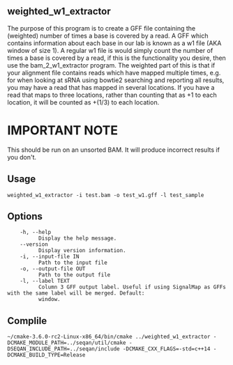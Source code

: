 ## weighted_w1_extractor

The purpose of this program is to create a GFF file containing the (weighted) number of times a base is covered by a read. A GFF which contains information about each base in our lab is known as a w1 file (AKA window of size 1). A regular w1 file is would simply count the number of times a base is covered by a read, if this is the functionality you desire, then use the bam_2_w1_extractor program. The weighted part of this is that if your alignment file contains reads which have mapped multiple times, e.g. for when looking at sRNA using bowtie2 searching and reporting all results, you may have a read that has mapped in several locations. If you have a read that maps to three locations, rather than counting that as +1 to each location, it will be counted as +(1/3) to each location. 

# IMPORTANT NOTE

This should be run on an unsorted BAM. It will produce incorrect results if you don't.

## Usage

```
weighted_w1_extractor -i test.bam -o test_w1.gff -l test_sample
```

## Options

```
    -h, --help
          Display the help message.
    --version
          Display version information.
    -i, --input-file IN
          Path to the input file
    -o, --output-file OUT
          Path to the output file
    -l, --label TEXT
          Column 3 GFF output label. Useful if using SignalMap as GFFs with the same label will be merged. Default:
          window.
```

## Complile

```
~/cmake-3.6.0-rc2-Linux-x86_64/bin/cmake ../weighted_w1_extractor -DCMAKE_MODULE_PATH=../seqan/util/cmake -DSEQAN_INCLUDE_PATH=../seqan/include -DCMAKE_CXX_FLAGS=-std=c++14 -DCMAKE_BUILD_TYPE=Release
```
